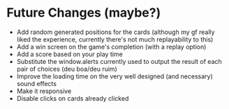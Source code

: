 # Future Changes (maybe?)
- Add random generated positions for the cards (although my gf really liked the experience, currently there's not much replayability to this)
- Add a win screen on the game's completion (with a replay option)
- Add a score based on your play time
- Substitute the window.alerts currently used to output the result of each pair of choices (deu boa/deu ruim)
- Improve the loading time on the very well designed (and necessary) sound effects
- Make it responsive
- Disable clicks on cards already clicked
